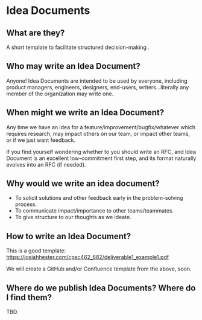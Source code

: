 # Idea Documents

## What are they?

A short template to facilitate structured decision-making .

## Who may write an Idea Document?

Anyone! Idea Documents are intended to be used by everyone, including product managers, engineers, designers, end-users, writers…literally any member of the organization may write one.

## When might we write an Idea Document?

Any time we have an idea for a feature/improvement/bugfix/whatever which requires research, may impact others on our team, or impact other teams, or if we just want feedback.

If you find yourself wondering whether to you should write an RFC, and Idea Document is an excellent low-commitment first step, and its format naturally evolves into an RFC (if needed).

## Why would we write an idea document?

- To solicit solutions and other feedback early in the problem-solving process.
- To communicate impact/importance to other teams/teammates.
- To give structure to our thoughts as we ideate.

## How to write an Idea Document?

This is a good template: https://josiahhester.com/cpsc462_682/deliverable1_example1.pdf

We will create a GitHub and/or Confluence template from the above, soon.

## Where do we publish Idea Documents? Where do I find them?

TBD.
<!--stackedit_data:
eyJoaXN0b3J5IjpbLTEyMjczNDk4OTldfQ==
-->